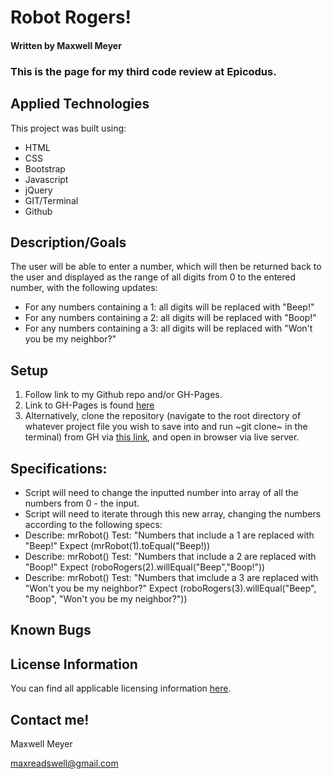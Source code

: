 # Robot Rogers!

#### Written by Maxwell Meyer

### This is the page for my third code review at Epicodus. 


## Applied Technologies

This project was built using:

* HTML
* CSS
* Bootstrap
* Javascript
* jQuery
* GIT/Terminal
* Github


## Description/Goals


The user will be able to enter a number, which will then be returned back to the user and displayed as the range of all digits from 0 to the entered number, with the following updates:  
* For any numbers containing a 1: all digits will be replaced with "Beep!"
* For any numbers containing a 2: all digits will be replaced with "Boop!"
* For any numbers containing a 3: all digits will be replaced with "Won't you be my neighbor?"


## Setup


1. Follow link to my Github repo and/or GH-Pages.
2. Link to GH-Pages is found [here](https://maxwellmeyer.github.io/mar-cr2)
3. Alternatively, clone the repository (navigate to the root directory of whatever project file you wish to save into and run ~git clone~ in the terminal) from GH via [this link](https://github.com/MaxwellMeyer/mar-cr2.git), and open in browser via live server.


## Specifications: 
* Script will need to change the inputted number into array of all the numbers from 0 - the input.
* Script will need to iterate through this new array, changing the numbers according to the following specs:
* Describe: mrRobot()
  Test: "Numbers that include a 1 are replaced with "Beep!"
  Expect (mrRobot(1).toEqual("Beep!))
* Describe: mrRobot()
  Test: "Numbers that include a 2 are replaced with "Boop!"
  Expect (roboRogers(2).willEqual("Beep","Boop!"))
* Describe: mrRobot()
  Test: "Numbers that imclude a 3 are replaced with "Won't you be my neighbor?"
  Expect (roboRogers(3).willEqual("Beep", "Boop", "Won't you be my neighbor?"))


## Known Bugs




## License Information


You can find all applicable licensing information [here](https://opensource.org/licenses/MIT).


## Contact me!

Maxwell Meyer

maxreadswell@gmail.com